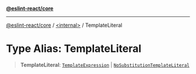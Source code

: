 [**@eslint-react/core**](../../README.md)

***

[@eslint-react/core](../../README.md) / [\<internal\>](../README.md) / TemplateLiteral

# Type Alias: TemplateLiteral

> **TemplateLiteral**: [`TemplateExpression`](../interfaces/TemplateExpression.md) \| [`NoSubstitutionTemplateLiteral`](../interfaces/NoSubstitutionTemplateLiteral.md)
